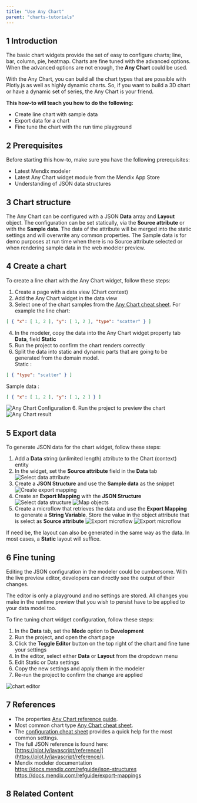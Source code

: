 ```yaml
---
title: "Use Any Chart"
parent: "charts-tutorials"
---
```


## 1 Introduction

The basic chart widgets provide the set of easy to configure charts; line, bar, column, pie, heatmap. Charts are fine tuned  with the advanced options. When the advanced options are not enough, the **Any Chart** could be used.

With the Any Chart, you can build all the chart types that are possible with Plotly.js as well as highly dynamic charts. So, if you want to build a 3D chart or have a dynamic set of series, the Any Chart is your friend.

**This how-to will teach you how to do the following:**

* Create line chart with sample data
* Export data for a chart
* Fine tune the chart with the run time playground

## 2 Prerequisites

Before starting this how-to, make sure you have the following prerequisites:

* Latest Mendix modeler
* Latest Any Chart widget module from the Mendix App Store
* Understanding of JSON data structures

## 3 Chart structure

The Any Chart can be configured with a JSON **Data** array and **Layout** object. The configuration can be set statically, via the **Source attribute** or with the **Sample data**. The data of the attribute will be merged into the static settings and will overwrite any common properties. The Sample data is for demo purposes at run time when there is no Source attribute selected or when rendering sample data in the web modeler preview.

## 4 Create a chart

To create a line chart with the Any Chart widget, follow these steps:

1. Create a page with a data view (Chart context)
1. Add the Any Chart widget in the data view
1. Select one of the chart samples from the [Any Chart cheat sheet](../../refguide/charts-any-cheat-sheet.md####-line-chart). For example the line chart:  

```json
[ { "x": [ 1, 2 ], "y": [ 1, 2 ], "type": "scatter" } ]
```

4. In the modeler, copy the data into the Any Chart widget property tab **Data**, field **Static**
1. Run the project to confirm the chart renders correctly
1. Split the data into static and dynamic parts that are going to be generated from the domain model.  
Static :  

```json
[ { "type": "scatter" } ]
```

Sample data :  

```json
[ { "x": [ 1, 2 ], "y": [ 1, 2 ] } ]
```

![Any Chart Configuration](attachments/charts/any-chart-configuration.png)
6. Run the project to preview the chart
![Any Chart result](attachments/charts/charts-any-sample.png)

## 5 Export data

To generate JSON data for the chart widget, follow these steps:

1. Add a **Data** string (unlimited length) attribute to the Chart (context) entity
1. In the widget, set the **Source attribute** field in the **Data** tab
![Select data attribute](attachments/charts/any-chart-configuration-attribute.png)
1. Create a **JSON Structure** and use the **Sample data** as the snippet
![Create export mapping](attachments/charts/any-chart-json-structure-line-chart-data.png)
1. Create an **Export Mapping** with the **JSON Structure**
![Select data structure](attachments/charts/any-chart-line-chart-export-mapping-select.png)
![Map objects](attachments/charts/any-chart-line-chart-export-mapping.png)
1. Create a microflow that retrieves the data and use the **Export Mapping** to generate a **String Variable**. Store the value in the object attribute that is select as **Source attribute**
![Export microflow](attachments/charts/any-chart-export-microflow.png)
![Export microflow](attachments/charts/any-chart-export-microflow-structure.png)

If need be, the layout can also be generated in the same way as the data. In most cases, a **Static** layout will suffice.

## 6 Fine tuning

Editing the JSON configuration in the modeler could be cumbersome. With the live preview editor, developers can directly see the output of their changes. 

The editor is only a playground and no settings are stored. All changes you make in the runtime preview that you wish to persist have to be applied to your data model too.

To fine tuning chart widget configuration, follow these steps:

1. In the **Data** tab, set the **Mode** option to **Development**
1. Run the project, and open the chart page
1. Click the **Toggle Editor** button on the top right of the chart and fine tune your settings
1. In the editor, select either **Data** or **Layout** from the dropdown menu
1. Edit Static or Data settings
1. Copy the new settings and apply them in the modeler
1. Re-run the project to confirm the change are applied

![chart editor](attachments/charts/charts-toggle-editor-open.png)

## 7 References

- The properties [Any Chart reference guide](../../refguide/charts-any-configuration).  
- Most common chart type [Any Chart cheat sheet](../../refguide/charts-any-cheat-sheet).  
- The [configuration cheat sheet](../../refguide/charts-advanced-cheat-sheet) provides a quick help for the most common settings.  
- The full JSON reference is found here: [https://plot.ly/javascript/reference/](https://plot.ly/javascript/reference/).
- Mendix modeler documentation  
https://docs.mendix.com/refguide/json-structures  
https://docs.mendix.com/refguide/export-mappings  

## 8 Related Content
